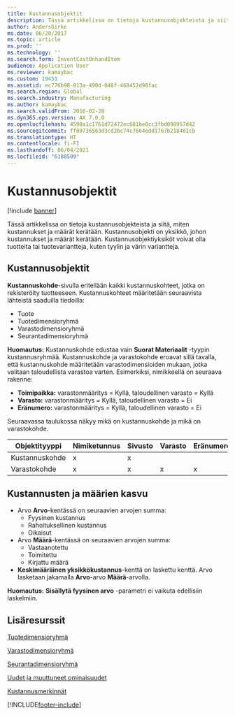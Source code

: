 ```yaml
---
title: Kustannusobjektit
description: Tässä artikkelissa on tietoja kustannusobjekteista ja siitä, miten kustannukset ja määrät kerätään. Kustannusobjekti on yksikkö, johon kustannukset ja määrät kerätään. Kustannusobjektiyksiköt voivat olla tuotteita tai tuotevariantteja, kuten tyylin ja värin variantteja.
author: AndersGirke
ms.date: 06/20/2017
ms.topic: article
ms.prod: ''
ms.technology: ''
ms.search.form: InventCostOnhandItem
audience: Application User
ms.reviewer: kamaybac
ms.custom: 19451
ms.assetid: ec776b98-813a-490d-848f-468452d98fac
ms.search.region: Global
ms.search.industry: Manufacturing
ms.author: kamaybac
ms.search.validFrom: 2016-02-28
ms.dyn365.ops.version: AX 7.0.0
ms.openlocfilehash: 4590a1c1761d72472ec681be0cc3fbd098957d42
ms.sourcegitcommit: ff09736563d3cd2bc74c7664edd1767b218401cb
ms.translationtype: HT
ms.contentlocale: fi-FI
ms.lasthandoff: 06/04/2021
ms.locfileid: "6188509"
---
```

# <a name="cost-objects"></a>Kustannusobjektit

[!include [banner](../includes/banner.md)]

Tässä artikkelissa on tietoja kustannusobjekteista ja siitä, miten kustannukset ja määrät kerätään. Kustannusobjekti on yksikkö, johon kustannukset ja määrät kerätään. Kustannusobjektiyksiköt voivat olla tuotteita tai tuotevariantteja, kuten tyylin ja värin variantteja.  

## <a name="cost-objects"></a>Kustannusobjektit

**Kustannuskohde**-sivulla eritellään kaikki kustannuskohteet, jotka on rekisteröity tuotteeseen. Kustannuskohteet määritetään seuraavista lähteistä saaduilla tiedoilla:

-   Tuote
-   Tuotedimensioryhmä
-   Varastodimensioryhmä
-   Seurantadimensioryhmä

**Huomautus:** Kustannuskohde edustaa vain **Suorat Materiaalit** -tyypin kustannusryhmää. Kustannuskohde ja varastokohde eroavat sillä tavalla, että kustannuskohde määritetään varastodimensioiden mukaan, jotka valitaan taloudellista varastoa varten. Esimerkiksi, nimikkeellä on seuraava rakenne:

-   **Toimipaikka:** varastonmääritys = Kyllä, taloudellinen varasto = Kyllä
-   **Varasto:** varastonmääritys = Kyllä, taloudellinen varasto = Ei
-   **Eränumero:** varastonmääritys = Kyllä, taloudellinen varasto = Ei

Seuraavassa taulukossa näkyy mikä on kustannuskohde ja mikä on varastokohde.

| Objektityyppi      | Nimiketunnus | Sivusto | Varasto | Eränumero. |
|------------------|-------------|------|-----------|-----------|
| Kustannuskohde      | x           | x    |           |           |
| Varastokohde | x           | x    |  x        | x         |

## <a name="accumulation-of-costs-and-quantities"></a>Kustannusten ja määrien kasvu
-   Arvo **Arvo**-kentässä on seuraavien arvojen summa:
    -   Fyysinen kustannus
    -   Rahoituksellinen kustannus
    -   Oikaisut
-   Arvo **Määrä**-kentässä on seuraavien arvojen summa:
    -   Vastaanotettu
    -   Toimitettu
    -   Kirjattu määrä
-   **Keskimääräinen yksikkökustannus**-kenttä on laskettu kenttä. Arvo lasketaan jakamalla **Arvo**-arvo **Määrä**-arvolla.

**Huomautus:** **Sisällytä fyysinen arvo** -parametri ei vaikuta edellisiin laskelmiin.

## <a name="additional-resources"></a>Lisäresurssit

[Tuotedimensioryhmä](/dynamicsax-2012/appuser-itpro/about-product-dimensions)

[Varastodimensioryhmä](/dynamicsax-2012//storage-dimension-groups-form)

[Seurantadimensioryhmä](/dynamicsax-2012//tracking-dimension-groups-form)

[Uudet ja muuttuneet ominaisuudet](../../fin-ops-core/fin-ops/get-started/whats-new-changed.md)

[Kustannusmerkinnät](cost-entries.md)





[!INCLUDE[footer-include](../../includes/footer-banner.md)]